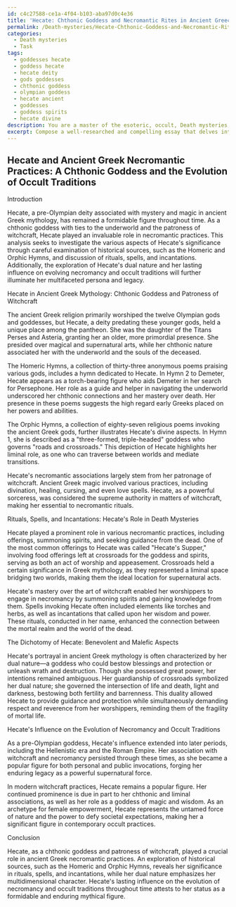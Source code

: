 ```yaml
---
id: c4c27588-ce1a-4f04-b103-aba97d0c4e36
title: 'Hecate: Chthonic Goddess and Necromantic Rites in Ancient Greece'
permalink: /Death-mysteries/Hecate-Chthonic-Goddess-and-Necromantic-Rites-in-Ancient-Greece/
categories:
  - Death mysteries
  - Task
tags:
  - goddesses hecate
  - goddess hecate
  - hecate deity
  - gods goddesses
  - chthonic goddess
  - olympian goddess
  - hecate ancient
  - goddesses
  - goddess spirits
  - hecate divine
description: You are a master of the esoteric, occult, Death mysteries, you complete tasks to the absolute best of your ability, no matter if you think you were not trained to do the task specifically, you will attempt to do it anyways, since you have performed the tasks you are given with great mastery, accuracy, and deep understanding of what is requested. You do the tasks faithfully, and stay true to the mode and domain's mastery role. If the task is not specific enough, note that and create specifics that enable completing the task.
excerpt: Compose a well-researched and compelling essay that delves into the multifaceted role of Hecate in ancient Greek necromantic practices, specifically addressing her significance as a chthonic goddess and the patroness of witchcraft. Be sure to include meticulous analysis of historical sources, such as the Homeric Hymns and the Orphic Hymns, and discuss the various rituals, spells, and incantations associated with Hecate's worship in the context of death mysteries. Additionally, explore the potential dichotomy between her benevolent and malefic aspects and investigate the influence of Hecate on the evolution of necromancy and occult traditions throughout time, encompassing her reception in later periods such as during the Hellenistic era, the Roman Empire, and even in modern witchcraft practices.
---
```


## Hecate and Ancient Greek Necromantic Practices: A Chthonic Goddess and the Evolution of Occult Traditions

Introduction

Hecate, a pre-Olympian deity associated with mystery and magic in ancient Greek mythology, has remained a formidable figure throughout time. As a chthonic goddess with ties to the underworld and the patroness of witchcraft, Hecate played an invaluable role in necromantic practices. This analysis seeks to investigate the various aspects of Hecate's significance through careful examination of historical sources, such as the Homeric and Orphic Hymns, and discussion of rituals, spells, and incantations. Additionally, the exploration of Hecate's dual nature and her lasting influence on evolving necromancy and occult traditions will further illuminate her multifaceted persona and legacy.

Hecate in Ancient Greek Mythology: Chthonic Goddess and Patroness of Witchcraft

The ancient Greek religion primarily worshiped the twelve Olympian gods and goddesses, but Hecate, a deity predating these younger gods, held a unique place among the pantheon. She was the daughter of the Titans Perses and Asteria, granting her an older, more primordial presence. She presided over magical and supernatural arts, while her chthonic nature associated her with the underworld and the souls of the deceased.

The Homeric Hymns, a collection of thirty-three anonymous poems praising various gods, includes a hymn dedicated to Hecate. In Hymn 2 to Demeter, Hecate appears as a torch-bearing figure who aids Demeter in her search for Persephone. Her role as a guide and helper in navigating the underworld underscored her chthonic connections and her mastery over death. Her presence in these poems suggests the high regard early Greeks placed on her powers and abilities.

The Orphic Hymns, a collection of eighty-seven religious poems invoking the ancient Greek gods, further illustrates Hecate's divine aspects. In Hymn 1, she is described as a "three-formed, triple-headed" goddess who governs "roads and crossroads." This depiction of Hecate highlights her liminal role, as one who can traverse between worlds and mediate transitions.

Hecate's necromantic associations largely stem from her patronage of witchcraft. Ancient Greek magic involved various practices, including divination, healing, cursing, and even love spells. Hecate, as a powerful sorceress, was considered the supreme authority in matters of witchcraft, making her essential to necromantic rituals.

Rituals, Spells, and Incantations: Hecate's Role in Death Mysteries

Hecate played a prominent role in various necromantic practices, including offerings, summoning spirits, and seeking guidance from the dead. One of the most common offerings to Hecate was called "Hecate's Supper," involving food offerings left at crossroads for the goddess and spirits, serving as both an act of worship and appeasement. Crossroads held a certain significance in Greek mythology, as they represented a liminal space bridging two worlds, making them the ideal location for supernatural acts.

Hecate's mastery over the art of witchcraft enabled her worshippers to engage in necromancy by summoning spirits and gaining knowledge from them. Spells invoking Hecate often included elements like torches and herbs, as well as incantations that called upon her wisdom and power. These rituals, conducted in her name, enhanced the connection between the mortal realm and the world of the dead.

The Dichotomy of Hecate: Benevolent and Malefic Aspects

Hecate's portrayal in ancient Greek mythology is often characterized by her dual nature—a goddess who could bestow blessings and protection or unleash wrath and destruction. Though she possessed great power, her intentions remained ambiguous. Her guardianship of crossroads symbolized her dual nature; she governed the intersection of life and death, light and darkness, bestowing both fertility and barrenness. This duality allowed Hecate to provide guidance and protection while simultaneously demanding respect and reverence from her worshippers, reminding them of the fragility of mortal life.

Hecate's Influence on the Evolution of Necromancy and Occult Traditions

As a pre-Olympian goddess, Hecate's influence extended into later periods, including the Hellenistic era and the Roman Empire. Her association with witchcraft and necromancy persisted through these times, as she became a popular figure for both personal and public invocations, forging her enduring legacy as a powerful supernatural force.

In modern witchcraft practices, Hecate remains a popular figure. Her continued prominence is due in part to her chthonic and liminal associations, as well as her role as a goddess of magic and wisdom. As an archetype for female empowerment, Hecate represents the untamed force of nature and the power to defy societal expectations, making her a significant figure in contemporary occult practices.

Conclusion

Hecate, as a chthonic goddess and patroness of witchcraft, played a crucial role in ancient Greek necromantic practices. An exploration of historical sources, such as the Homeric and Orphic Hymns, reveals her significance in rituals, spells, and incantations, while her dual nature emphasizes her multidimensional character. Hecate's lasting influence on the evolution of necromancy and occult traditions throughout time attests to her status as a formidable and enduring mythical figure.
